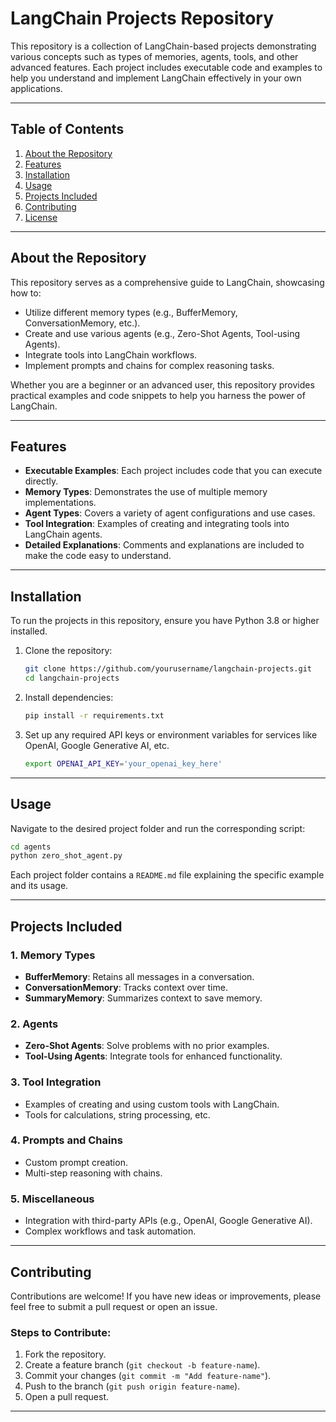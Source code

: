 # LangChain Projects Repository

This repository is a collection of LangChain-based projects demonstrating various concepts such as types of memories, agents, tools, and other advanced features. Each project includes executable code and examples to help you understand and implement LangChain effectively in your own applications.

---

## Table of Contents

1. [About the Repository](#about-the-repository)
2. [Features](#features)
3. [Installation](#installation)
4. [Usage](#usage)
5. [Projects Included](#projects-included)
6. [Contributing](#contributing)
7. [License](#license)

---

## About the Repository

This repository serves as a comprehensive guide to LangChain, showcasing how to:

- Utilize different memory types (e.g., BufferMemory, ConversationMemory, etc.).
- Create and use various agents (e.g., Zero-Shot Agents, Tool-using Agents).
- Integrate tools into LangChain workflows.
- Implement prompts and chains for complex reasoning tasks.

Whether you are a beginner or an advanced user, this repository provides practical examples and code snippets to help you harness the power of LangChain.

---

## Features

- **Executable Examples**: Each project includes code that you can execute directly.
- **Memory Types**: Demonstrates the use of multiple memory implementations.
- **Agent Types**: Covers a variety of agent configurations and use cases.
- **Tool Integration**: Examples of creating and integrating tools into LangChain agents.
- **Detailed Explanations**: Comments and explanations are included to make the code easy to understand.

---

## Installation

To run the projects in this repository, ensure you have Python 3.8 or higher installed.

1. Clone the repository:
   ```bash
   git clone https://github.com/yourusername/langchain-projects.git
   cd langchain-projects
   ```

2. Install dependencies:
   ```bash
   pip install -r requirements.txt
   ```

3. Set up any required API keys or environment variables for services like OpenAI, Google Generative AI, etc.
   ```bash
   export OPENAI_API_KEY='your_openai_key_here'
   ```

---

## Usage

Navigate to the desired project folder and run the corresponding script:

```bash
cd agents
python zero_shot_agent.py
```

Each project folder contains a `README.md` file explaining the specific example and its usage.

---

## Projects Included

### 1. **Memory Types**
   - **BufferMemory**: Retains all messages in a conversation.
   - **ConversationMemory**: Tracks context over time.
   - **SummaryMemory**: Summarizes context to save memory.

### 2. **Agents**
   - **Zero-Shot Agents**: Solve problems with no prior examples.
   - **Tool-Using Agents**: Integrate tools for enhanced functionality.

### 3. **Tool Integration**
   - Examples of creating and using custom tools with LangChain.
   - Tools for calculations, string processing, etc.

### 4. **Prompts and Chains**
   - Custom prompt creation.
   - Multi-step reasoning with chains.

### 5. **Miscellaneous**
   - Integration with third-party APIs (e.g., OpenAI, Google Generative AI).
   - Complex workflows and task automation.

---

## Contributing

Contributions are welcome! If you have new ideas or improvements, please feel free to submit a pull request or open an issue.

### Steps to Contribute:

1. Fork the repository.
2. Create a feature branch (`git checkout -b feature-name`).
3. Commit your changes (`git commit -m "Add feature-name"`).
4. Push to the branch (`git push origin feature-name`).
5. Open a pull request.

---


